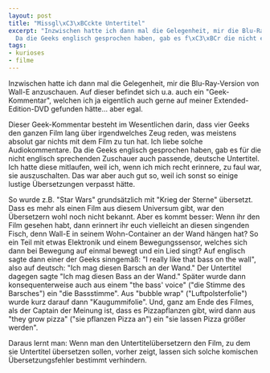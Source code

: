 ```yaml
--- 
layout: post
title: "Missgl\xC3\xBCckte Untertitel"
excerpt: "Inzwischen hatte ich dann mal die Gelegenheit, mir die Blu-Ray-Version von Wall-E anzuschauen. Auf dieser befindet sich u.a. auch ein \"Geek-Kommentar\", welchen ich ja eigentlich auch gerne auf meiner Extended-Edition-DVD gefunden h\xC3\xA4tte... aber egal.\r\n\
  Da die Geeks englisch gesprochen haben, gab es f\xC3\xBCr die nicht englisch sprechenden Zuschauer auch passende, deutsche Untertitel. Ich hatte diese mitlaufen, weil ich, wenn ich mich recht erinnere, zu faul war, sie auszuschalten. Das war aber auch gut so, weil ich sonst so einige lustige \xC3\x9Cbersetzungen verpasst h\xC3\xA4tte."
tags: 
- kurioses
- filme
---
```

Inzwischen hatte ich dann mal die Gelegenheit, mir die Blu-Ray-Version von Wall-E anzuschauen. Auf dieser befindet sich u.a. auch ein "Geek-Kommentar", welchen ich ja eigentlich auch gerne auf meiner Extended-Edition-DVD gefunden hätte... aber egal.

Dieser Geek-Kommentar besteht im Wesentlichen darin, dass vier Geeks den ganzen Film lang über irgendwelches Zeug reden, was meistens absolut gar nichts mit dem Film zu tun hat.
Ich liebe solche Audiokommentare.
Da die Geeks englisch gesprochen haben, gab es für die nicht englisch sprechenden Zuschauer auch passende, deutsche Untertitel. Ich hatte diese mitlaufen, weil ich, wenn ich mich recht erinnere, zu faul war, sie auszuschalten. Das war aber auch gut so, weil ich sonst so einige lustige Übersetzungen verpasst hätte.

So wurde z.B. "Star Wars" grundsätzlich mit "Krieg der Sterne" übersetzt. Dass es mehr als einen Film aus diesem Universum gibt, war den Übersetzern wohl noch nicht bekannt. Aber es kommt besser:
Wenn ihr den Film gesehen habt, dann erinnert ihr euch vielleicht an diesen singenden Fisch, denn Wall-E in seinem Wohn-Container an der Wand hängen hat? So ein Teil mit etwas Elektronik und einem Bewegungssensor, welches sich dann bei Bewegung auf einmal bewegt und ein Lied singt? Auf englisch sagte dann einer der Geeks sinngemäß: "I really like that bass on the wall", also auf deutsch: "Ich mag diesen Barsch an der Wand." Der Untertitel dagegen sagte "Ich mag diesen Bass an der Wand." Später wurde dann konsequenterweise auch aus einem "the bass' voice" ("die Stimme des Barsches") ein "die Bassstimme". Aus "bubble wrap" ("Luftpolsterfolie") wurde kurz darauf dann "Kaugummifolie".
Und, ganz am Ende des Filmes, als der Captain der Meinung ist, dass es Pizzapflanzen gibt, wird dann aus "they grow pizza" ("sie pflanzen Pizza an") ein "sie lassen Pizza größer werden".

Daraus lernt man: Wenn man den Untertitelübersetzern den Film, zu dem sie Untertitel übersetzen sollen, vorher zeigt, lassen sich solche komischen Übersetzungsfehler bestimmt verhindern.
